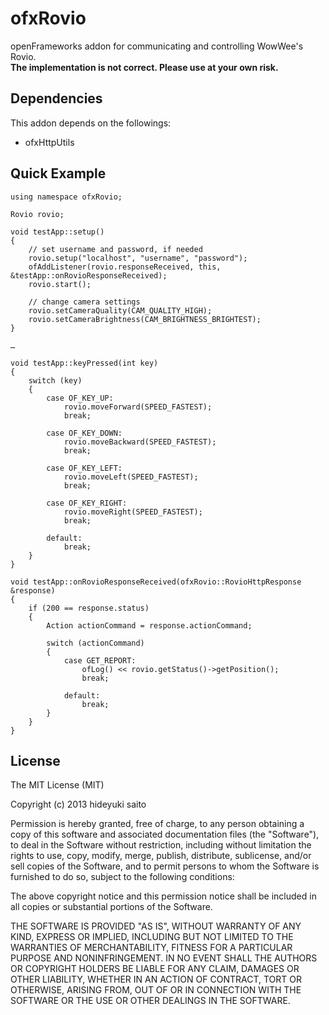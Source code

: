 ofxRovio
===

openFrameworks addon for communicating and controlling WowWee's Rovio.  
**The implementation is not correct. Please use at your own risk.**

## Dependencies


This addon depends on the followings:

- ofxHttpUtils

## Quick Example

```
using namespace ofxRovio;

Rovio rovio;

void testApp::setup()
{
	// set username and password, if needed
	rovio.setup("localhost", "username", "password");
	ofAddListener(rovio.responseReceived, this, &testApp::onRovioResponseReceived);
	rovio.start();
	
	// change camera settings
	rovio.setCameraQuality(CAM_QUALITY_HIGH);
	rovio.setCameraBrightness(CAM_BRIGHTNESS_BRIGHTEST);
}

…

void testApp::keyPressed(int key)
{
	switch (key)
	{
		case OF_KEY_UP:
			rovio.moveForward(SPEED_FASTEST);
			break;
		
		case OF_KEY_DOWN:
			rovio.moveBackward(SPEED_FASTEST);
			break;
			
		case OF_KEY_LEFT:
			rovio.moveLeft(SPEED_FASTEST);
			break;
			
		case OF_KEY_RIGHT:
			rovio.moveRight(SPEED_FASTEST);
			break;
			
		default:
			break;
	}
}

void testApp::onRovioResponseReceived(ofxRovio::RovioHttpResponse &response)
{
	if (200 == response.status)
	{
		Action actionCommand = response.actionCommand;
		
		switch (actionCommand)
		{
			case GET_REPORT:
				ofLog() << rovio.getStatus()->getPosition();
				break;
				
			default:
				break;
		}
	}
}
```

## License
The MIT License (MIT)

Copyright (c) 2013 hideyuki saito

Permission is hereby granted, free of charge, to any person obtaining a copy
of this software and associated documentation files (the "Software"), to deal
in the Software without restriction, including without limitation the rights
to use, copy, modify, merge, publish, distribute, sublicense, and/or sell
copies of the Software, and to permit persons to whom the Software is
furnished to do so, subject to the following conditions:

The above copyright notice and this permission notice shall be included in
all copies or substantial portions of the Software.

THE SOFTWARE IS PROVIDED "AS IS", WITHOUT WARRANTY OF ANY KIND, EXPRESS OR
IMPLIED, INCLUDING BUT NOT LIMITED TO THE WARRANTIES OF MERCHANTABILITY,
FITNESS FOR A PARTICULAR PURPOSE AND NONINFRINGEMENT. IN NO EVENT SHALL THE
AUTHORS OR COPYRIGHT HOLDERS BE LIABLE FOR ANY CLAIM, DAMAGES OR OTHER
LIABILITY, WHETHER IN AN ACTION OF CONTRACT, TORT OR OTHERWISE, ARISING FROM,
OUT OF OR IN CONNECTION WITH THE SOFTWARE OR THE USE OR OTHER DEALINGS IN
THE SOFTWARE.